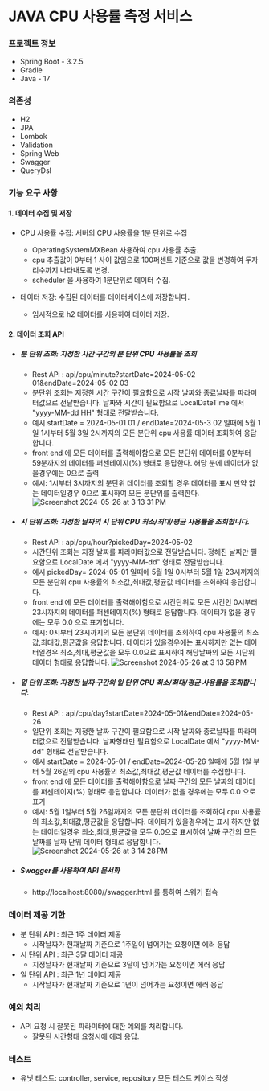# JAVA CPU 사용률 측정 서비스



### 프로젝트 정보
- Spring Boot - 3.2.5
- Gradle
- Java - 17

### 의존성
- H2
- JPA
- Lombok
- Validation
- Spring Web
- Swagger
- QueryDsl


### 기능 요구 사항
#### 1. 데이터 수집 및 저장
  - CPU 사용률 수집: 서버의 CPU 사용률을 1분 단위로 수집
    - OperatingSystemMXBean 사용하여 cpu 사용률 추출.
    - cpu 추출값이 0부터 1 사이 값임으로 100퍼센트 기준으로 값을 변경하여 두자리수까지 나타내도록 변경.
    - scheduler 을 사용하여 1분단위로 데이터 수집.
    

  - 데이터 저장: 수집된 데이터를 데이터베이스에 저장합니다.
      - 임시적으로 h2 데이터를 사용하여 데이터 저장.

####   2. 데이터 조회 API
- ##### 분 단위 조회: 지정한 시간 구간의 분 단위 CPU 사용률을 조회
  - Rest APi : api/cpu/minute?startDate=2024-05-02 01&endDate=2024-05-02 03
  - 분단위 조회는 지정한 시간 구간이 필요함으로 시작 날짜와 종료날짜를 파라미터값으로 전달받습니다. 날짜와 시간이 필요함으로 LocalDateTime 에서 "yyyy-MM-dd HH" 형태로
    전달받습니다.
  - 예시 startDate = 2024-05-01 01 / endDate=2024-05-3 02 일때에 5월 1일 1시부터 5월 3일 2시까지의 모든 분단위 cpu 사용률 데이터 조회하여 응답합니다.
  - front end 에 모든 데이터를 출력해야함으로 모든 분단위 데이터를 0분부터 59분까지의 데이터를 퍼센테이지(%) 형태로 응답한다. 해당 분에 데이터가 없을경우에는 0으로 출력
  - 예시: 1시부터 3시까지의 분단위 데이터를 조회할 경우 데이터를 표시 만약 없는 데이터일경우 0으로 표시하여 모든 분단위를 출력한다.
    ![Screenshot 2024-05-26 at 3 13 31 PM](https://github.com/Jundev21/SNS-APP/assets/55421772/75ed5073-709a-4a4d-aa79-33d236f859bc)






- ##### 시 단위 조회: 지정한 날짜의 시 단위 CPU 최소/최대/평균 사용률을 조회합니다.
  - Rest APi : api/cpu/hour?pickedDay=2024-05-02
  - 시간단위 조회는 지정 날짜를 파라미터값으로 전달받습니다. 정해진 날짜만 필요함으로 LocalDate 에서 "yyyy-MM-dd" 형태로 전달받습니다.
  - 예시 pickedDay= 2024-05-01 일때에 5월 1일 0시부터 5월 1일 23시까지의 모든 분단위 cpu 사용률의 최소값,최대값,평균값 데이터를 조회하여 응답합니다.
  - front end 에 모든 데이터를 출력해야함으로 시간단위로 모든 시간인 0시부터 23시까지의 데이터를 퍼센테이지(%) 형태로 응답합니다. 데이터가 없을 경우에는 모두 0.0 으로
                표기합니다.
  - 예시: 0시부터 23시까지의 모든 분단위 데이터를 조회하여 cpu 사용률의 최소값,최대값,평균값을 응답합니다. 데이터가 있을경우에는 표시하지만 없는 데이터일경우 최소,최대,평균값을 모두 0.0으로 표시하여 해당날짜의 모든 시단위 데이터 형태로 응답합니다.
    ![Screenshot 2024-05-26 at 3 13 58 PM](https://github.com/Jundev21/SNS-APP/assets/55421772/bf1fa85d-6da6-4cea-8963-4de0257cc79b)





- ##### 일 단위 조회: 지정한 날짜 구간의 일 단위 CPU 최소/최대/평균 사용률을 조회합니다.
  - Rest APi : api/cpu/day?startDate=2024-05-01&endDate=2024-05-26
  - 일단위 조회는 지정한 날짜 구간이 필요함으로 시작 날짜와 종료날짜를 파라미터값으로 전달받습니다. 날짜형태만 필요함으로 LocalDate 에서 "yyyy-MM-dd" 형태로 전달받습니다.
  - 예시 startDate = 2024-05-01 / endDate=2024-05-26 일때에 5월 1일 부터 5월 26일의 cpu 사용률의 최소값,최대값,평균값 데이터를 수집합니다.
  - front end 에 모든 데이터를 출력해야함으로 날짜 구간의 모든 날짜의 데이터를 퍼센테이지(%) 형태로 응답합니다. 데이터가 없을 경우에는 모두 0.0 으로 표기
  - 예시: 5월 1일부터 5월 26일까지의 모든 분단위 데이터를 조회하여 cpu 사용률의 최소값,최대값,평균값을 응답합니다. 데이터가 있을경우에는 표시 하지만 없는 데이터일경우 최소,최대,평균값을 모두 0.0으로 표시하여 날짜 구간의 모든 날짜를 날짜 단위 데이터 형태로 응답합니다.
    ![Screenshot 2024-05-26 at 3 14 28 PM](https://github.com/Jundev21/SNS-APP/assets/55421772/2ba38e1b-bbb0-494d-84a7-f66403688f0e)



    
- ##### Swagger를 사용하여 API 문서화
  - http://localhost:8080//swagger.html 를 통하여 스웨거 접속


### 데이터 제공 기한
   - 분 단위 API : 최근 1주 데이터 제공
     - 시작날짜가 현재날짜 기준으로 1주일이 넘어가는 요청이면 에러 응답
   - 시 단위 API : 최근 3달 데이터 제공
     - 지정날짜가 현재날짜 기준으로 3달이 넘어가는 요청이면 에러 응답
   - 일 단위 API : 최근 1년 데이터 제공
     - 시작날짜가 현재날짜 기준으로 1년이 넘어가는 요청이면 에러 응답

### 예외 처리
   - API 요청 시 잘못된 파라미터에 대한 예외를 처리합니다.
     - 잘못된 시간형태 요청시에 에러 응답.
   
### 테스트
   - 유닛 테스트: controller, service, repository 모든 테스트 케이스 작성





